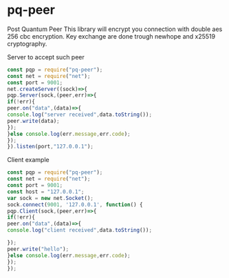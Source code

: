 # pq-peer
Post Quantum Peer
This library will encrypt you connection with double aes 256 cbc encryption.
Key exchange are done trough newhope and x25519 cryptography.

Server to accept such peer
```javascript
const pqp = require("pq-peer");
const net = require("net");
const port = 9001;
net.createServer((sock)=>{
pqp.Server(sock,(peer,err)=>{
if(!err){
peer.on("data",(data)=>{
console.log("server received",data.toString());
peer.write(data);
});
}else console.log(err.message,err.code);
});
}).listen(port,"127.0.0.1");

```
Client example
```javascript
const pqp = require("pq-peer");
const net = require("net");
const port = 9001;
const host = "127.0.0.1";
var sock = new net.Socket();
sock.connect(9001, '127.0.0.1', function() {
pqp.Client(sock,(peer,err)=>{
if(!err){
peer.on("data",(data)=>{
console.log("client received",data.toString());

});
peer.write("hello");
}else console.log(err.message,err.code);
});
});
```
